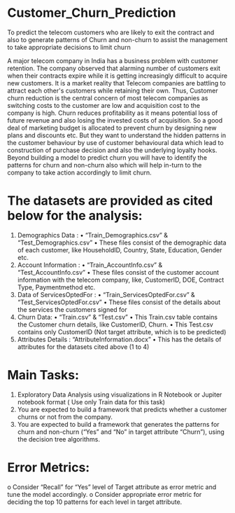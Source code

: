 # Customer_Churn_Prediction
To predict the telecom customers who are likely to exit the contract and also to generate patterns of Churn and non-churn to assist the management to take appropriate decisions to limit churn

A major telecom company in India has a business problem with customer
retention. The company observed that alarming number of customers exit when
their contracts expire while it is getting increasingly difficult to acquire new
customers.
It is a market reality that Telecom companies are battling to attract each other's
customers while retaining their own. Thus, Customer churn reduction is the
central concern of most telecom companies as switching costs to the customer
are low and acquisition cost to the company is high. Churn reduces profitability
as it means potential loss of future revenue and also losing the invested costs of
acquisition. So a good deal of marketing budget is allocated to prevent churn by
designing new plans and discounts etc. But they want to understand the hidden
patterns in the customer behaviour by use of customer behavioural data which
lead to construction of purchase decision and also the underlying loyalty hooks.
Beyond building a model to predict churn you will have to identify the patterns
for churn and non-churn also which will help in-turn to the company to take
action accordingly to limit churn.

# The datasets are provided as cited below for the analysis:
1. Demographics Data :
• “Train_Demographics.csv” &
“Test_Demographics.csv”
• These files consist of the demographic data of each
customer, like HouseholdID, Country, State,
Education, Gender etc.
2. Account Information :
• “Train_AccountInfo.csv” & “Test_AccountInfo.csv”
• These files consist of the customer account
information with the telecom company, like,
CustomerID, DOE, Contract Type, Paymentmethod
etc.
3. Data of ServicesOptedFor :
• “Train_ServicesOptedFor.csv” &
“Test_ServicesOptedFor.csv”
• These files consist of the details about the services the
customers signed for
4. Churn Data:
• “Train.csv” & “Test.csv”
• This Train.csv table contains the Customer churn
details, like CustomerID, Churn.
• This Test.csv contains only CustomerID (Not
 target attribute, which is to be predicted)
5. Attributes Details : “AttributeInformation.docx”
• This has the details of attributes for the datasets
cited above (1 to 4)

# Main Tasks:
1. Exploratory Data Analysis using visualizations in R Notebook or
Jupiter notebook format ( Use only Train data for this task)
2. You are expected to build a framework that predicts whether a
customer churns or not from the company.
3. You are expected to build a framework that generates the
patterns for churn and non-churn (“Yes” and “No” in target
attribute “Churn”), using the decision tree algorithms.


# Error Metrics:
o Consider “Recall” for “Yes” level of Target attribute as error
metric and tune the model accordingly.
o Consider appropriate error metric for deciding the top 10
patterns for each level in target attribute. 
